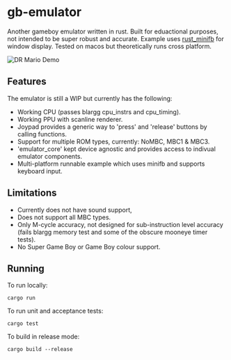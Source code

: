 # gb-emulator
Another gameboy emulator written in rust. Built for eduactional purposes, not intended to be 
super robust and accurate. Example uses [rust_minifb](https://github.com/emoon/rust_minifb) 
for window display. Tested on macos but theoretically runs cross platform. 

![DR Mario Demo](gifs/mario-demo.gif)

## Features
The emulator is still a WIP but currently has the following:

- Working CPU (passes blargg cpu_instrs and cpu_timing).
- Working PPU with scanline renderer.
- Joypad provides a generic way to 'press' and 'release' buttons by calling functions. 
- Support for multiple ROM types, currently: NoMBC, MBC1 & MBC3.
- 'emulator_core' kept device agnostic and provides access to indivual emulator components.
- Multi-platform runnable example which uses minifb and supports keyboard input.

## Limitations
- Currently does not have sound support,
- Does not support all MBC types.
- Only M-cycle accuracy, not designed for sub-instruction level accuracy (fails 
blargg memory test and some of the obscure mooneye timer tests).
- No Super Game Boy or Game Boy colour support.

## Running

To run locally: 

```
cargo run
```

To run unit and acceptance tests:
```
cargo test
```

To build in release mode:

```
cargo build --release
```

